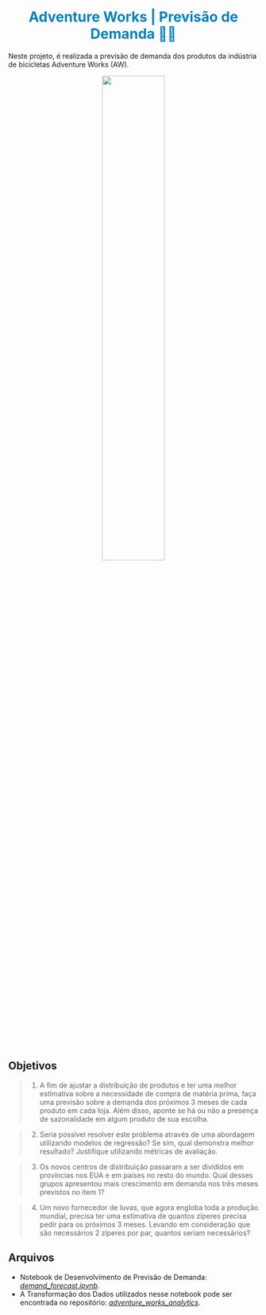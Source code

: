 # <h1 align="center"><font color = #0081be>Adventure Works | Previsão de Demanda 🚴‍♀️</font></h1>
Neste projeto, é realizada a previsão de demanda dos produtos da indústria de bicicletas Adventure Works (AW).

<div align="center"><img src='https://d1muf25xaso8hp.cloudfront.net/https%3A%2F%2Ff2fa1cdd9340fae53fcb49f577292458.cdn.bubble.io%2Ff1704517258916x341896913921438500%2FAdventureWorks_Logo.png?w=&h=&auto=compress&dpr=1&fit=max' style='width: 50%;'></div>

## Objetivos

> 1. A fim de ajustar a distribuição de produtos e ter uma melhor estimativa sobre a necessidade de compra de matéria prima, faça uma previsão sobre a demanda dos próximos 3 meses de cada produto em cada loja. Além disso, aponte se há ou não a presença de sazonalidade em algum produto de sua escolha.

> 2. Seria possível resolver este problema através de uma abordagem utilizando modelos de regressão? Se sim, qual demonstra melhor resultado? Justifique utilizando métricas de avaliação.

> 3. Os novos centros de distribuição passaram a ser divididos em províncias nos EUA e em países no resto do mundo. Qual desses grupos apresentou mais crescimento em demanda nos três meses previstos no item 1?

> 4. Um novo fornecedor de luvas, que agora engloba toda a produção mundial, precisa ter uma estimativa de quantos zíperes precisa pedir para os próximos 3 meses. Levando em consideração que são necessários 2 zíperes por par, quantos seriam necessários?

## Arquivos

* Notebook de Desenvolvimento de Previsão de Demanda: *[demand_forecast.ipynb](https://github.com/andressagomes26/adventure_works_demand_forecast/blob/main/demand_forecast_new.ipynb)*.
* A Transformação dos Dados utilizados nesse notebook pode ser encontrada no repositório: *[adventure_works_analytics](https://github.com/andressagomes26/adventure_works_demand_forecast/blob/main/demand_forecast_new.ipynb)*.
